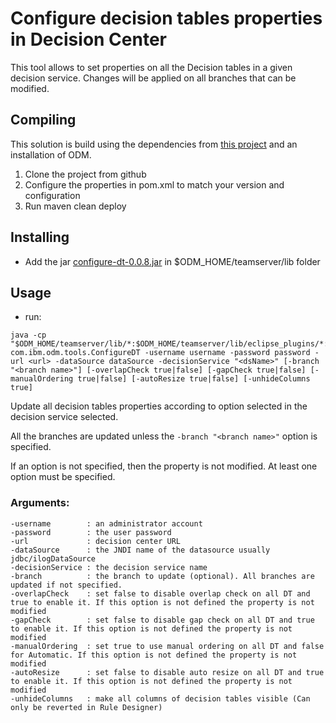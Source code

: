 # Configure decision tables properties in Decision Center

This tool allows to set properties on all the Decision tables in a given decision service. Changes will be applied on all branches that can be modified. 

## Compiling

This solution is build using the dependencies from [this project](https://github.com/DecisionsDev/odm-libs-in-maven/blob/master/README.md) and an installation of ODM.

1. Clone the project from github  
1. Configure the properties in pom.xml to match your version and configuration
1. Run maven clean deploy


## Installing

- Add the jar [configure-dt-0.0.8.jar](configureDT/configure-dt-0.0.8.jar) in $ODM_HOME/teamserver/lib folder

## Usage

- run:
```
java -cp "$ODM_HOME/teamserver/lib/*:$ODM_HOME/teamserver/lib/eclipse_plugins/*:" com.ibm.odm.tools.ConfigureDT -username username -password password -url <url> -dataSource dataSource -decisionService "<dsName>" [-branch "<branch name>"] [-overlapCheck true|false] [-gapCheck true|false] [-manualOrdering true|false] [-autoResize true|false] [-unhideColumns true]
```

Update all decision tables properties according to option selected in the decision service selected. 

All the branches are updated unless the `-branch "<branch name>"` option is specified.

If an option is not specified, then the property is not modified. At least one option must be specified.

### Arguments:
```
-username        : an administrator account   
-password        : the user password  
-url             : decision center URL   
-dataSource      : the JNDI name of the datasource usually jdbc/ilogDataSource  
-decisionService : the decision service name  
-branch          : the branch to update (optional). All branches are updated if not specified.
-overlapCheck    : set false to disable overlap check on all DT and true to enable it. If this option is not defined the property is not modified  
-gapCheck        : set false to disable gap check on all DT and true to enable it. If this option is not defined the property is not modified  
-manualOrdering  : set true to use manual ordering on all DT and false for Automatic. If this option is not defined the property is not modified  
-autoResize      : set false to disable auto resize on all DT and true to enable it. If this option is not defined the property is not modified  
-unhideColumns   : make all columns of decision tables visible (Can only be reverted in Rule Designer)
```
